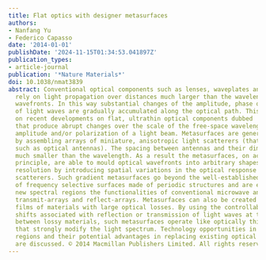```yaml
---
title: Flat optics with designer metasurfaces
authors:
- Nanfang Yu
- Federico Capasso
date: '2014-01-01'
publishDate: '2024-11-15T01:34:53.041897Z'
publication_types:
- article-journal
publication: '*Nature Materials*'
doi: 10.1038/nmat3839
abstract: Conventional optical components such as lenses, waveplates and holograms
  rely on light propagation over distances much larger than the wavelength to shape
  wavefronts. In this way substantial changes of the amplitude, phase or polarization
  of light waves are gradually accumulated along the optical path. This Review focuses
  on recent developments on flat, ultrathin optical components dubbed 'metasurfaces'
  that produce abrupt changes over the scale of the free-space wavelength in the phase,
  amplitude and/or polarization of a light beam. Metasurfaces are generally created
  by assembling arrays of miniature, anisotropic light scatterers (that is, resonators
  such as optical antennas). The spacing between antennas and their dimensions are
  much smaller than the wavelength. As a result the metasurfaces, on account of Huygens
  principle, are able to mould optical wavefronts into arbitrary shapes with subwavelength
  resolution by introducing spatial variations in the optical response of the light
  scatterers. Such gradient metasurfaces go beyond the well-established technology
  of frequency selective surfaces made of periodic structures and are extending to
  new spectral regions the functionalities of conventional microwave and millimetre-wave
  transmit-arrays and reflect-arrays. Metasurfaces can also be created by using ultrathin
  films of materials with large optical losses. By using the controllable abrupt phase
  shifts associated with reflection or transmission of light waves at the interface
  between lossy materials, such metasurfaces operate like optically thin cavities
  that strongly modify the light spectrum. Technology opportunities in various spectral
  regions and their potential advantages in replacing existing optical components
  are discussed. © 2014 Macmillan Publishers Limited. All rights reserved.
---
```

